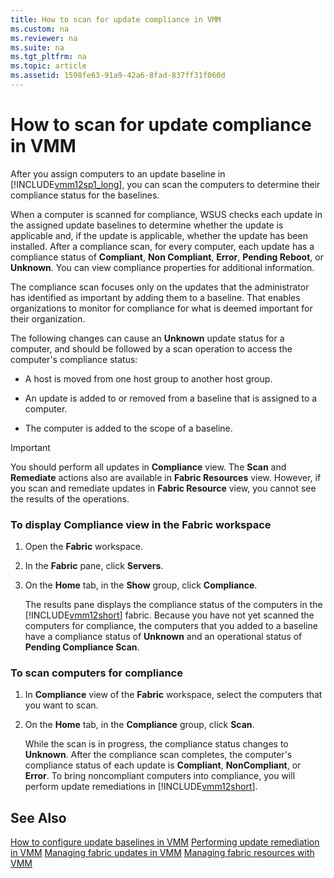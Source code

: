 ```yaml
---
title: How to scan for update compliance in VMM
ms.custom: na
ms.reviewer: na
ms.suite: na
ms.tgt_pltfrm: na
ms.topic: article
ms.assetid: 1598fe63-91a9-42a6-8fad-837ff31f060d
---
```

# How to scan for update compliance in VMM
After you assign computers to an update baseline in [!INCLUDE[vmm12sp1_long](../../includes/vmm12sp1_long_md.md)], you can scan the computers to determine their compliance status for the baselines.

When a computer is scanned for compliance, WSUS checks each update in the assigned update baselines to determine whether the update is applicable and, if the update is applicable, whether the update has been installed. After a compliance scan, for every computer, each update has a compliance status of **Compliant**, **Non Compliant**, **Error**, **Pending Reboot**, or **Unknown**. You can view compliance properties for additional information.

The compliance scan focuses only on the updates that the administrator has identified as important by adding them to a baseline. That enables organizations to monitor for compliance for what is deemed important for their organization.

The following changes can cause an **Unknown** update status for a computer, and should be followed by a scan operation to access the computer's compliance status:

-   A host is moved from one host group to another host group.

-   An update is added to or removed from a baseline that is assigned to a computer.

-   The computer is added to the scope of a baseline.

> [!IMPORTANT]
> You should perform all updates in **Compliance** view. The **Scan** and **Remediate** actions also are available in **Fabric Resources** view. However, if you scan and remediate updates in **Fabric Resource** view, you cannot see the results of the operations.

### To display Compliance view in the Fabric workspace

1.  Open the **Fabric** workspace.

2.  In the **Fabric** pane, click **Servers**.

3.  On the **Home** tab, in the **Show** group, click **Compliance**.

    The results pane displays the compliance status of the computers in the [!INCLUDE[vmm12short](../../includes/vmm12short_md.md)] fabric. Because you have not yet scanned the computers for compliance, the computers that you added to a baseline have a compliance status of **Unknown** and an operational status of **Pending Compliance Scan**.

### To scan computers for compliance

1.  In **Compliance** view of the **Fabric** workspace, select the computers that you want to scan.

2.  On the **Home** tab, in the **Compliance** group, click **Scan**.

    While the scan is in progress, the compliance status changes to **Unknown**. After the compliance scan completes, the computer's compliance status of each update is **Compliant**, **NonCompliant**, or **Error**. To bring noncompliant computers into compliance, you will perform update remediations in [!INCLUDE[vmm12short](../../includes/vmm12short_md.md)].

## See Also
[How to configure update baselines in VMM](How-to-configure-update-baselines-in-VMM.md)
[Performing update remediation in VMM](Performing-update-remediation-in-VMM.md)
[Managing fabric updates in VMM](Managing-fabric-updates-in-VMM.md)
[Managing fabric resources with VMM](Managing-fabric-resources-with-VMM.md)


